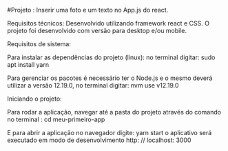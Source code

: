 #Projeto : Inserir uma foto e um texto no App.js do react.

Requisitos técnicos: Desenvolvido utilizando framework react e CSS.
O projeto foi desenvolvido com versão para desktop e/ou mobile. 

Requisitos de sistema:

Para instalar as dependências do projeto (linux):
no terminal digitar:
sudo apt install yarn

Para gerenciar os pacotes é necessário ter o Node.js e o mesmo deverá utilizar a versão 12.19.0, no terminal digitar:
nvm use v12.19.0


Iniciando o projeto:

Para rodar a aplicação, navegar até a pasta do projeto através do comando no terminal : 
cd meu-primeiro-app

E para abrir a aplicação no navegador digite:
yarn start
o aplicativo será executado em modo de desenvolvimento 
http: // localhost: 3000

